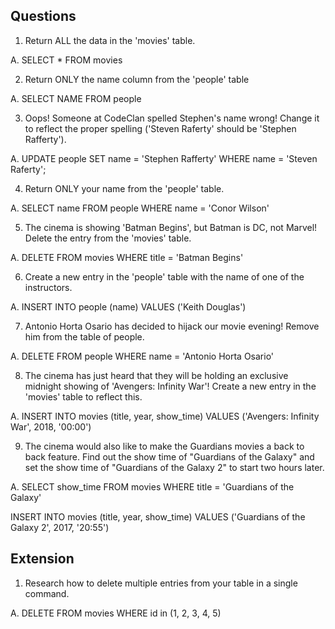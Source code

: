 ## Questions

1.  Return ALL the data in the 'movies' table.

A. SELECT * FROM movies

2.  Return ONLY the name column from the 'people' table

A. SELECT NAME FROM people

3.  Oops! Someone at CodeClan spelled Stephen's name wrong! Change it to reflect the proper spelling ('Steven Raferty' should be 'Stephen Rafferty').

A. UPDATE people
   SET
   name = 'Stephen Rafferty'
   WHERE name = 'Steven Raferty';

4.  Return ONLY your name from the 'people' table.

A. SELECT name FROM people
   WHERE name = 'Conor Wilson'

5.  The cinema is showing 'Batman Begins', but Batman is DC, not Marvel! Delete the entry from the 'movies' table.

A. DELETE FROM movies
   WHERE title = 'Batman Begins'

6.  Create a new entry in the 'people' table with the name of one of the instructors.

A. INSERT INTO people (name) VALUES ('Keith Douglas')

7.  Antonio Horta Osario has decided to hijack our movie evening! Remove him from the table of people.

A. DELETE FROM people
   WHERE name = 'Antonio Horta Osario'

8.  The cinema has just heard that they will be holding an exclusive midnight showing of 'Avengers: Infinity War'! Create a new entry in the 'movies' table to reflect this.

A. INSERT INTO movies (title, year, show_time) VALUES ('Avengers: Infinity War', 2018, '00:00')

9.  The cinema would also like to make the Guardians movies a back to back feature. Find out the show time of "Guardians of the Galaxy" and set the show time of "Guardians of the Galaxy 2" to start two hours later.

A. SELECT show_time FROM movies
   WHERE title = 'Guardians of the Galaxy'

   INSERT INTO movies (title, year, show_time) VALUES ('Guardians of the Galaxy 2', 2017, '20:55')

## Extension

1.  Research how to delete multiple entries from your table in a single command.

A. DELETE FROM movies
   WHERE id in (1, 2, 3, 4, 5)
